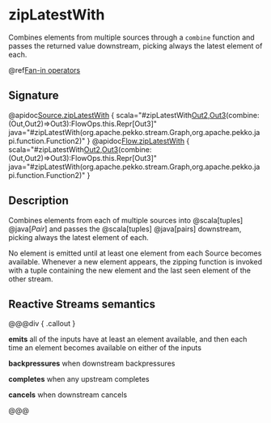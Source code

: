 # zipLatestWith

Combines elements from multiple sources through a `combine` function and passes the returned value downstream, picking always the latest element of each.

@ref[Fan-in operators](../index.md#fan-in-operators)

## Signature

@apidoc[Source.zipLatestWith](Source) { scala="#zipLatestWith[Out2,Out3](that:org.apache.pekko.stream.Graph[org.apache.pekko.stream.SourceShape[Out2],_])(combine:(Out,Out2)=&gt;Out3):FlowOps.this.Repr[Out3]" java="#zipLatestWith(org.apache.pekko.stream.Graph,org.apache.pekko.japi.function.Function2)" }
@apidoc[Flow.zipLatestWith](Flow) { scala="#zipLatestWith[Out2,Out3](that:org.apache.pekko.stream.Graph[org.apache.pekko.stream.SourceShape[Out2],_])(combine:(Out,Out2)=&gt;Out3):FlowOps.this.Repr[Out3]" java="#zipLatestWith(org.apache.pekko.stream.Graph,org.apache.pekko.japi.function.Function2)" }


## Description

Combines elements from each of multiple sources into @scala[tuples] @java[*Pair*] and passes the @scala[tuples] @java[pairs] downstream, picking always the latest element of each.

No element is emitted until at least one element from each Source becomes available. Whenever a new
element appears, the zipping function is invoked with a tuple containing the new element and the last seen element of the other stream.

## Reactive Streams semantics

@@@div { .callout }

**emits** all of the inputs have at least an element available, and then each time an element becomes
          available on either of the inputs

**backpressures** when downstream backpressures

**completes** when any upstream completes

**cancels** when downstream cancels

@@@

